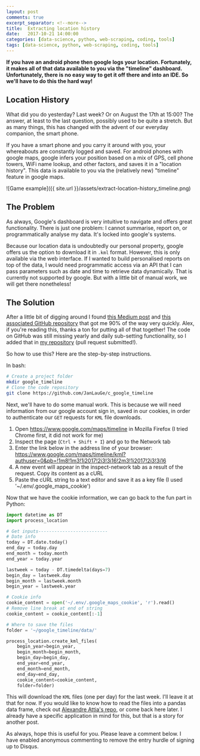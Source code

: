 ```yaml
---
layout: post
comments: true
excerpt_separator: <!--more-->
title:  Extracting location history
date:   2017-10-21 14:00:00
categories: [data-science, python, web-scraping, coding, tools]
tags: [data-science, python, web-scraping, coding, tools]
---
```

**If you have an android phone then google logs your location.
Fortunately, it makes all of that data available to you via the "timeline" dashboard.
Unfortunately, there is no easy way to get it off there and into an IDE.
So we'll have to do this the hard way!**
<!--more-->

## Location History
What did you do yesterday? Last week? Or on August the 17th at 15:00?
The answer, at least to the last question, possibly used to be quite a stretch.
But as many things, this has changed with the advent of our everyday companion,
the smart phone.

If you have a smart phone and you carry it around with you, your whereabouts are
constantly logged and saved. For android phones with google maps, google infers
your position based on a mix of GPS, cell phone towers, WiFi name lookup,
and other factors, and saves it in a "location history". This data is available
to you via the (relatively new) "timeline" feature in google maps.

![Game example]({{ site.url }}/assets/extract-location-history_timeline.png)

## The Problem
As always, Google's dashboard is very intuitive to navigate and offers great
functionality. There is just one problem: I cannot summarise, report on, or
programmatically analyse my data. It's locked into google's systems.

Because our location data is undoubtedly our personal property, google offers
us the option to download it in `.kml` format. However, this is only available
via the web interface. If I wanted to build personalised reports on top of the
data, I would need programmatic access via an API that I can pass parameters
such as date and time to retrieve data dynamically. That is currently not
supported by google. But with a little bit of manual work, we will get there
nonetheless!

## The Solution
After a little bit of digging around I found [this Medium post](https://medium.com/alex-attia-blog/how-to-take-back-control-and-use-your-google-maps-data-683fb5d4043e)
and [this associated GitHub repository](https://github.com/alexattia/Maps-Location-History)
that got me 90% of the way very quickly. Alex, if you're reading this, thanks
a ton for putting all of that together! The code on GitHub was still missing
yearly and daily sub-setting functionality, so I added that in
[my repository](https://github.com/JanLauGe/c_google_timeline)
(pull request submitted!).

So how to use this? Here are the step-by-step instructions.

In bash:
```bash
# Create a project folder
mkdir google_timeline
# Clone the code repository
git clone https://github.com/JanLauGe/c_google_timeline
```

Next, we'll have to do some manual work. This is because we will need information
from our google account sign in, saved in our cookies, in order to authenticate
our `GET` requests for `KML` file downloads.
1. Open https://www.google.com/maps/timeline in Mozilla Firefox (I tried Chrome first, it did not work for me)
2. Inspect the page (`Ctrl + Shift + I`) and go to the Network tab
3. Enter the link below in the address line of your browser: https://www.google.com/maps/timeline/kml?authuser=0&pb=!1m8!1m3!1i2017!2i3!3i16!2m3!1i2017!2i3!3i16
4. A new event will appear in the inspect-network tab as a result of the request. Copy its content as a cURL
5. Paste the cURL string to a text editor and save it as a key file (I used '~/.env/.google_maps_cookie')

Now that we have the cookie information, we can go back to the fun part in Python:

```Python
import datetime as DT
import process_location

# Get inputs--------------------------
# Date info
today = DT.date.today()
end_day = today.day
end_month = today.month
end_year = today.year

lastweek = today - DT.timedelta(days=7)
begin_day = lastweek.day
begin_month = lastweek.month
begin_year = lastweek.year

# Cookie info
cookie_content = open('~/.env/.google_maps_cookie', 'r').read()
# Remove line break at end of string
cookie_content = cookie_content[:-1]

# Where to save the files
folder = '~/google_timeline/data/'

process_location.create_kml_files(
    begin_year=begin_year,
    begin_month=begin_month,
    begin_day=begin_day,
    end_year=end_year,
    end_month=end_month,
    end_day=end_day,
    cookie_content=cookie_content,
    folder=folder)
```
This will download the `KML` files (one per day) for the last week.
I'll leave it at that for now. If you would like to know how to read the files
into a pandas data frame, check out [Alexandre Attia's repo](https://github.com/alexattia/Maps-Location-History),
or come back here later. I already have a specific application in mind for this,
but that is a story for another post.

As always, hope this is useful for you. Please leave a comment below.
I have enabled anonymous commenting to remove the entry hurdle of signing up to Disqus.
